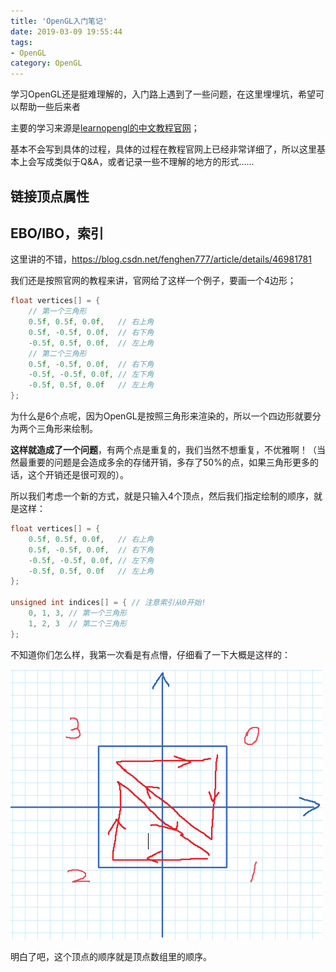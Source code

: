 ```yaml
---
title: 'OpenGL入门笔记'
date: 2019-03-09 19:55:44
tags: 
- OpenGL
category: OpenGL
---
```


学习OpenGL还是挺难理解的，入门路上遇到了一些问题，在这里埋埋坑，希望可以帮助一些后来者

主要的学习来源是[learnopengl的中文教程官网](https://learnopengl-cn.github.io/01%20Getting%20started/04%20Hello%20Triangle/)；

基本不会写到具体的过程，具体的过程在教程官网上已经非常详细了，所以这里基本上会写成类似于Q&A，或者记录一些不理解的地方的形式……

<!-- more -->

## 链接顶点属性



## EBO/IBO，索引

这里讲的不错，https://blog.csdn.net/fenghen777/article/details/46981781

我们还是按照官网的教程来讲，官网给了这样一个例子，要画一个4边形；

```cpp
float vertices[] = {
    // 第一个三角形
    0.5f, 0.5f, 0.0f,   // 右上角
    0.5f, -0.5f, 0.0f,  // 右下角
    -0.5f, 0.5f, 0.0f,  // 左上角
    // 第二个三角形
    0.5f, -0.5f, 0.0f,  // 右下角
    -0.5f, -0.5f, 0.0f, // 左下角
    -0.5f, 0.5f, 0.0f   // 左上角
};
```

为什么是6个点呢，因为OpenGL是按照三角形来渲染的，所以一个四边形就要分为两个三角形来绘制。

**这样就造成了一个问题**，有两个点是重复的，我们当然不想重复，不优雅啊！（当然最重要的问题是会造成多余的存储开销，多存了50%的点，如果三角形更多的话，这个开销还是很可观的）。

所以我们考虑一个新的方式，就是只输入4个顶点，然后我们指定绘制的顺序，就是这样：

```cpp
float vertices[] = {
    0.5f, 0.5f, 0.0f,   // 右上角
    0.5f, -0.5f, 0.0f,  // 右下角
    -0.5f, -0.5f, 0.0f, // 左下角
    -0.5f, 0.5f, 0.0f   // 左上角
};

unsigned int indices[] = { // 注意索引从0开始! 
    0, 1, 3, // 第一个三角形
    1, 2, 3  // 第二个三角形
};
```

不知道你们怎么样，我第一次看是有点懵，仔细看了一下大概是这样的：

![没错！就是这个顺序](OpenGL入门笔记/1552133652192.png)

明白了吧，这个顶点的顺序就是顶点数组里的顺序。

